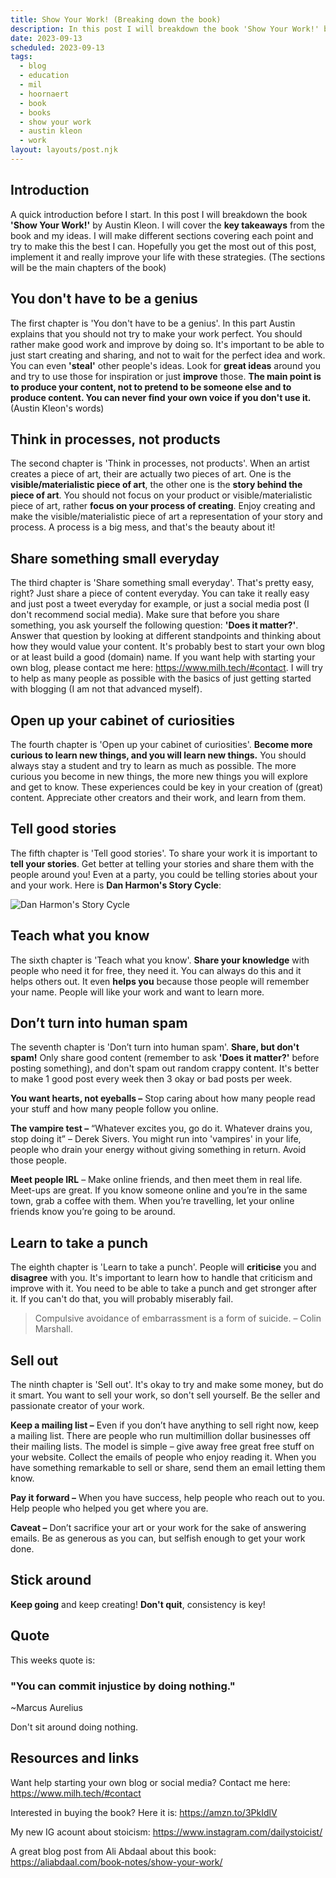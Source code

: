 ```yaml
---
title: Show Your Work! (Breaking down the book)
description: In this post I will breakdown the book 'Show Your Work!' by Austin Kleon
date: 2023-09-13
scheduled: 2023-09-13
tags:
  - blog
  - education
  - mil
  - hoornaert
  - book
  - books
  - show your work
  - austin kleon
  - work
layout: layouts/post.njk
---
```

## Introduction

A quick introduction before I start. In this post I will breakdown the book **'Show Your Work!'** by Austin Kleon. I will cover the **key takeaways** from the book and my ideas. I will make different sections covering each point and try to make this the best I can. Hopefully you get the most out of this post, implement it and really improve your life with these strategies. (The sections will be the main chapters of the book)

## You don't have to be a genius

The first chapter is 'You don't have to be a genius'. In this part Austin explains that you should not try to make your work perfect. You should rather make good work and improve by doing so. It's important to be able to just start creating and sharing, and not to wait for the perfect idea and work. You can even **'steal'** other people's ideas. Look for **great ideas** around you and try to use those for inspiration or just **improve** those. **The main point is to produce your content, not to pretend to be someone else and to produce content. You can never find your own voice if you don't use it.** (Austin Kleon's words)

## Think in processes, not products

The second chapter is 'Think in processes, not products'. When an artist creates a piece of art, their are actually two pieces of art. One is the **visible/materialistic piece of art**, the other one is the **story behind the piece of art**. You should not focus on your product or visible/materialistic piece of art, rather **focus on your process of creating**. Enjoy creating and make the visible/materialistic piece of art a representation of your story and process. A process is a big mess, and that's the beauty about it!

## Share something small everyday

The third chapter is 'Share something small everyday'. That's pretty easy, right? Just share a piece of content everyday. You can take it really easy and just post a tweet everyday for example, or just a social media post (I don't recommend social media). Make sure that before you share something, you ask yourself the following question: **'Does it matter?'**. Answer that question by looking at different standpoints and thinking about how they would value your content. It's probably best to start your own blog or at least build a good (domain) name. If you want help with starting your own blog, please contact me here: https://www.milh.tech/#contact. I will try to help as many people as possible with the basics of just getting started with blogging (I am not that advanced myself).

## Open up your cabinet of curiosities

The fourth chapter is 'Open up your cabinet of curiosities'.
**Become more curious to learn new things, and you will learn new things.**
You should always stay a student and try to learn as much as possible. The more curious you become in new things, the more new things you will explore and get to know. These experiences could be key in your creation of (great) content. Appreciate other creators and their work, and learn from them.

## Tell good stories

The fifth chapter is 'Tell good stories'.  To share your work it is important to **tell your stories**. Get better at telling your stories and share them with the people around you! Even at a party, you could be telling stories about your and your work. Here is **Dan Harmon's Story Cycle**:

![Dan Harmon's Story Cycle](https://aliabdaal.com/wp-content/uploads/2023/01/show-your-work-book-image.jpeg)

## Teach what you know

The sixth chapter is 'Teach what you know'. **Share your knowledge** with people who need it for free, they need it. You can always do this and it helps others out. It even **helps you** because those people will remember your name. People will like your work and want to learn more.

## Don’t turn into human spam

The seventh chapter is 'Don’t turn into human spam'. **Share, but don't spam!** Only share good content (remember to ask **'Does it matter?'** before posting something), and don't spam out random crappy content. It's better to make 1 good post every week then 3 okay or bad posts per week.

**You want hearts, not eyeballs –** Stop caring about how many people read your stuff and how many people follow you online.

**The vampire test –** “Whatever excites you, go do it. Whatever drains you, stop doing it” – Derek Sivers. You might run into 'vampires' in your life, people who drain your energy without giving something in return. Avoid those people.

**Meet people IRL** – Make online friends, and then meet them in real life. Meet-ups are great. If you know someone online and you’re in the same town, grab a coffee with them. When you’re travelling, let your online friends know you’re going to be around.
## Learn to take a punch

The eighth chapter is 'Learn to take a punch'. People will **criticise** you and **disagree** with you. It's important to learn how to handle that criticism and improve with it. You need to be able to take a punch and get stronger after it. If you can't do that, you will probably miserably fail.

> Compulsive avoidance of embarrassment is a form of suicide. – Colin Marshall.
## Sell out

The ninth chapter is 'Sell out'.  It's okay to try and make some money, but do it smart. You want to sell your work, so don't sell yourself. Be the seller and passionate creator of your work. 

**Keep a mailing list –** Even if you don’t have anything to sell right now, keep a mailing list. There are people who run multimillion dollar businesses off their mailing lists. The model is simple – give away free great free stuff on your website. Collect the emails of people who enjoy reading it. When you have something remarkable to sell or share, send them an email letting them know.

**Pay it forward –** When you have success, help people who reach out to you. Help people who helped you get where you are.

**Caveat –** Don’t sacrifice your art or your work for the sake of answering emails. Be as generous as you can, but selfish enough to get your work done.
## Stick around

**Keep going** and keep creating! **Don't quit**, consistency is key!

## Quote

This weeks quote is:

### "You can commit injustice by doing nothing."
~Marcus Aurelius

Don't sit around doing nothing. 

## Resources and links

Want help starting your own blog or social media? Contact me here: https://www.milh.tech/#contact

Interested in buying the book? Here it is: https://amzn.to/3PkIdlV

My new IG acount about stoicism: https://www.instagram.com/dailystoicist/

A great blog post from Ali Abdaal about this book: https://aliabdaal.com/book-notes/show-your-work/
